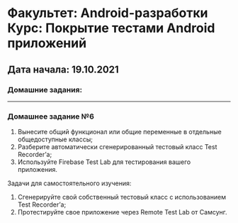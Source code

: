 # Факультет: Android-разработки<br>Курс: Покрытие тестами Android приложений
## Дата начала: 19.10.2021
### Домашние задания:
---
### Домашнее задание №6
1. Вынесите общий функционал или общие переменные в отдельные общедоступные классы;
2. Разберите автоматически сгенерированный тестовый класс Test Recorder’а;
3. Используйте Firebase Test Lab для тестирования вашего приложения.

Задачи для самостоятельного изучения:
1. Сгенерируйте свой собственный тестовый класс с использованием Test Recorder’а;
2. Протестируйте свое приложение через Remote Test Lab от Самсунг.